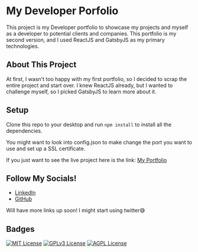 # My Developer Porfolio

This project is my Developer portfolio to showcase my projects and myself as a developer to potential clients and companies. This portfolio is my second version, and I used ReactJS and GatsbyJS as my primary technologies.

## About This Project

At first, I wasn't too happy with my first portfolio, so I decided to scrap the entire project and start over. I knew ReactJS already, but I wanted to challenge myself, so I picked GatsbyJS to learn more about it.

## Setup

Clone this repo to your desktop and run `npm install` to install all the dependencies.

You might want to look into config.json to make change the port you want to use and set up a SSL certificate.

If you just want to see the live project here is the link: [My Portfolio](https://claudiobardales.dev)

## Follow My Socials!

- [LinkedIn](https://www.linkedin.com/in/claudiobardales)
- [GitHub](https://github.com/ClaudioBardales)

Will have more links up soon! I might start using twitter😅

## Badges

[![MIT License](https://img.shields.io/badge/License-MIT-green.svg)](https://choosealicense.com/licenses/mit/)
[![GPLv3 License](https://img.shields.io/badge/License-GPL%20v3-yellow.svg)](https://opensource.org/licenses/)
[![AGPL License](https://img.shields.io/badge/license-AGPL-blue.svg)](http://www.gnu.org/licenses/agpl-3.0)
